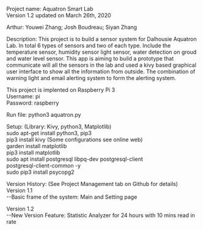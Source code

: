 Project name: Aquatron Smart Lab  
Version 1.2 updated on March 26th, 2020

Arthur: Youwei Zhang; Josh Boudreau; Siyan Zhang

Description: This project is to build a sensor system for Dalhousie Aquatron Lab. In total 6 types of sensors and two of each type. Include the temperature sensor, humidity sensor light sensor, water detection on groud and water level sensor. This app is aiming to build a prototype that communicate will all the sensors in the lab and used a kivy based graphical user interface to show all the information from outside. The combination of warning light and email alerting system to form the alerting system.


This project is implented on Raspberry Pi 3  
Username:   pi  
Password:   raspberry  

Run file: python3 aquatron.py

Setup: (Library: Kivy, python3, Matplotlib)  
sudo apt-get install python3, pip3  
pip3 install kivy (Some configurations see online web)  
garden install matplotlib  
pip3 install matplotlib  
sudo apt install postgresql libpq-dev postgresql-client  
postgresql-client-common -y  
sudo pip3 install psycopg2  


Version History: (See Project Management tab on Github for details)  
Version 1.1  
--Basic frame of the system: Main and Setting page  

Version 1.2  
--New Version Feature: Statistic Analyzer for 24 hours with 10 mins read in rate  

